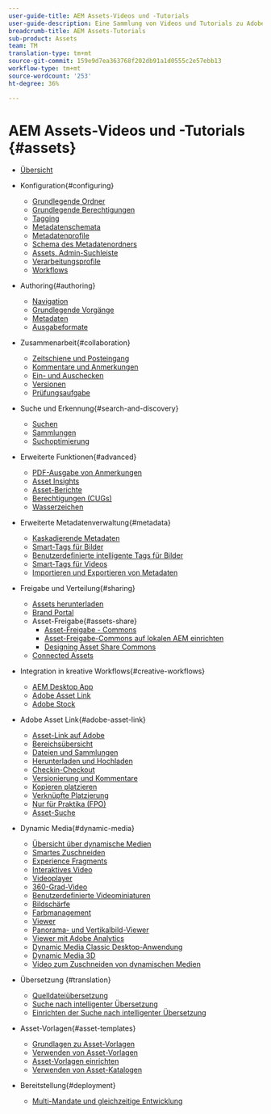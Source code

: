 ```yaml
---
user-guide-title: AEM Assets-Videos und -Tutorials
user-guide-description: Eine Sammlung von Videos und Tutorials zu Adobe Experience Manager-Assets.
breadcrumb-title: AEM Assets-Tutorials
sub-product: Assets
team: TM
translation-type: tm+mt
source-git-commit: 159e9d7ea363768f202db91a1d0555c2e57ebb13
workflow-type: tm+mt
source-wordcount: '253'
ht-degree: 36%

---
```



# AEM Assets-Videos und -Tutorials {#assets}

+ [Übersicht](overview.md)

+ Konfiguration{#configuring}
   + [Grundlegende Ordner](configuring/baseline-folders.md)
   + [Grundlegende Berechtigungen](configuring/baseline-permissions.md)
   + [Tagging](configuring/tagging.md)
   + [Metadatenschemata](configuring/metadata-schemas.md)
   + [Metadatenprofile](configuring/metadata-profiles.md)
   + [Schema des Metadatenordners](configuring/metadata-folder-schemas.md)
   + [Assets, Admin-Suchleiste](configuring/assets-admin-search-rail.md)
   + [Verarbeitungsprofile](configuring/processing-profiles.md)
   + [Workflows](configuring/auto-start-workflows.md)

+ Authoring{#authoring}
   + [Navigation](./authoring/navigation.md)
   + [Grundlegende Vorgänge](./authoring/basic-operations.md)
   + [Metadaten](./authoring/metadata.md)
   + [Ausgabeformate](./authoring/renditions.md)

+ Zusammenarbeit{#collaboration}
   + [Zeitschiene und Posteingang](./collaboration/timeline-and-inbox.md)
   + [Kommentare und Anmerkungen](./collaboration/comments-and-annotations.md)
   + [Ein- und Auschecken](./collaboration/check-in-and-check-out.md)
   + [Versionen](./collaboration/versions.md)
   + [Prüfungsaufgabe](./collaboration/review-task.md)

+ Suche und Erkennung{#search-and-discovery}
   + [Suchen](./search-and-discovery/search.md)
   + [Sammlungen](./search-and-discovery/collections.md)
   + [Suchoptimierung](./search-and-discovery/search-boost.md)

+ Erweiterte Funktionen{#advanced}
   + [PDF-Ausgabe von Anmerkungen](./advanced/customizing-annotations-pdf-output.md)
   + [Asset Insights](./advanced/asset-insights-launch-tutorial.md)
   + [Asset-Berichte](./advanced/asset-reports.md)
   + [Berechtigungen (CUGs)](./advanced/closed-user-groups.md)
   + [Wasserzeichen](./advanced/watermarks.md)

+ Erweiterte Metadatenverwaltung{#metadata}
   + [Kaskadierende Metadaten](metadata/cascade-metadata-feature-video-use.md)
   + [Smart-Tags für Bilder](metadata/image-smart-tags.md)
   + [Benutzerdefinierte intelligente Tags für Bilder](metadata/custom-smart-tags.md)
   + [Smart-Tags für Videos](metadata/video-smart-tags.md)
   + [Importieren und Exportieren von Metadaten](metadata/metadata-import-feature-video-use.md)

+ Freigabe und Verteilung{#sharing}
   + [Assets herunterladen](./sharing/download.md)
   + [Brand Portal](./sharing/brand-portal.md)
   + Asset-Freigabe{#assets-share}
      + [Asset-Freigabe - Commons](./sharing/asset-share-commons-user-experience-feature-video-understand.md)
      + [Asset-Freigabe-Commons auf lokalen AEM einrichten](./sharing/asset-share-commons-technical-video-setup.md)
      + [Designing Asset Share Commons](./sharing/asset-share-commons-feature-video-theming.md)
   + [Connected Assets](./sharing/connected-assets.md)

+ Integration in kreative Workflows{#creative-workflows}
   + [AEM Desktop App](./creative-workflows/aem-desktop-app.md)
   + [Adobe Asset Link](./creative-workflows/adobe-asset-link.md)
   + [Adobe Stock](./creative-workflows/adobe-stock.md)

+ Adobe Asset Link{#adobe-asset-link}
   + [Asset-Link auf Adobe](./adobe-asset-link/launch-adobe-asset-link.md)
   + [Bereichsübersicht](./adobe-asset-link/panel-overview.md)
   + [Dateien und Sammlungen](./adobe-asset-link/files-and-collections.md)
   + [Herunterladen und Hochladen](./adobe-asset-link/download-and-upload.md)
   + [Checkin-Checkout](./adobe-asset-link/check-in-check-out.md)
   + [Versionierung und Kommentare](./adobe-asset-link/file-versioning-and-comments.md)
   + [Kopieren platzieren](./adobe-asset-link/place-copy.md)
   + [Verknüpfte Platzierung](./adobe-asset-link/place-linked.md)
   + [Nur für Praktika (FPO)](./adobe-asset-link/for-placement-only.md)
   + [Asset-Suche](./adobe-asset-link/asset-search.md)

+ Dynamic Media{#dynamic-media}
   + [Übersicht über dynamische Medien](dynamic-media/dynamic-media-overview-feature-video-use.md)
   + [Smartes Zuschneiden](dynamic-media/smart-crop-feature-video-use.md)
   + [Experience Fragments](dynamic-media/dynamic-media-experience-fragments-feature-video-use.md)
   + [Interaktives Video](dynamic-media/dynamic-media-interactive-video-feature-video-use.md)
   + [Videoplayer](dynamic-media/dynamic-media-video-player-feature-video-use.md)
   + [360-Grad-Video](dynamic-media/dynamic-media-360-video-custom-thumbnail-feature-video-use.md)
   + [Benutzerdefinierte Videominiaturen](dynamic-media/dynamic-media-video-thumbnails-feature-video-use.md)
   + [Bildschärfe](dynamic-media/dynamic-media-image-sharpening-feature-video-use.md)
   + [Farbmanagement](dynamic-media/dynamic-media-color-management-technical-video-setup.md)
   + [Viewer](dynamic-media/dynamic-media-viewer-feature-video-understand.md)
   + [Panorama- und Vertikalbild-Viewer](dynamic-media/panorama-vertical-image-viewer-feature-video-use.md)
   + [Viewer mit Adobe Analytics](dynamic-media/dynamic-media-viewer-extension-use.md)
   + [Dynamic Media Classic Desktop-Anwendung](dynamic-media/dynamic-media-classic-desktop-application.md)
   + [Dynamic Media 3D](dynamic-media/dynamic-media-3d-feature-video.md)
   + [Video zum Zuschneiden von dynamischen Medien](dynamic-media/dynamic-media-smart-crop-video.md)

+ Übersetzung {#translation}
   + [Quelldateiübersetzung](translation/source-file-translation-feature-video-use.md)
   + [Suche nach intelligenter Übersetzung](translation/smart-translation-search-feature-video-use.md)
   + [Einrichten der Suche nach intelligenter Übersetzung](translation/smart-translation-search-technical-video-setup.md)

+ Asset-Vorlagen{#asset-templates}
   + [Grundlagen zu Asset-Vorlagen](asset-templates/asset-templates-tutorial-understand.md)
   + [Verwenden von Asset-Vorlagen](asset-templates/asset-templates-feature-video-use.md)
   + [Asset-Vorlagen einrichten](asset-templates/asset-templates-technical-video-setup.md)
   + [Verwenden von Asset-Katalogen](asset-templates/asset-catalog-template-feature-video-use.md)

+ Bereitstellung{#deployment}
   + [Multi-Mandate und gleichzeitige Entwicklung](deployment/multitenancy-concurrent-article-understand.md)

